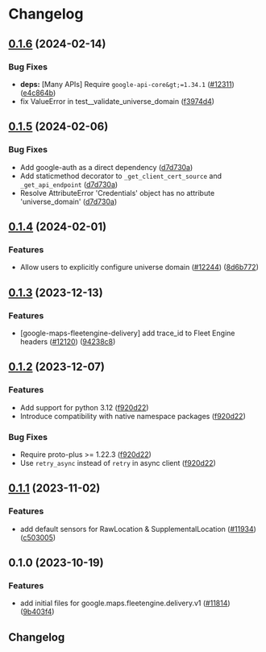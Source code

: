 # Changelog

## [0.1.6](https://github.com/googleapis/google-cloud-python/compare/google-maps-fleetengine-delivery-v0.1.5...google-maps-fleetengine-delivery-v0.1.6) (2024-02-14)


### Bug Fixes

* **deps:** [Many APIs] Require `google-api-core&gt;=1.34.1` ([#12311](https://github.com/googleapis/google-cloud-python/issues/12311)) ([e4c864b](https://github.com/googleapis/google-cloud-python/commit/e4c864b3e67c7f7f33dfb0d2107fa138492ad338))
* fix ValueError in test__validate_universe_domain ([f3974d4](https://github.com/googleapis/google-cloud-python/commit/f3974d46a9ba9f549e31251ebc2daeb6b9b4745a))

## [0.1.5](https://github.com/googleapis/google-cloud-python/compare/google-maps-fleetengine-delivery-v0.1.4...google-maps-fleetengine-delivery-v0.1.5) (2024-02-06)


### Bug Fixes

* Add google-auth as a direct dependency ([d7d730a](https://github.com/googleapis/google-cloud-python/commit/d7d730acd3b1da86b996fa18c81272f1c9a00406))
* Add staticmethod decorator to `_get_client_cert_source` and `_get_api_endpoint` ([d7d730a](https://github.com/googleapis/google-cloud-python/commit/d7d730acd3b1da86b996fa18c81272f1c9a00406))
* Resolve AttributeError 'Credentials' object has no attribute 'universe_domain' ([d7d730a](https://github.com/googleapis/google-cloud-python/commit/d7d730acd3b1da86b996fa18c81272f1c9a00406))

## [0.1.4](https://github.com/googleapis/google-cloud-python/compare/google-maps-fleetengine-delivery-v0.1.3...google-maps-fleetengine-delivery-v0.1.4) (2024-02-01)


### Features

* Allow users to explicitly configure universe domain ([#12244](https://github.com/googleapis/google-cloud-python/issues/12244)) ([8d6b772](https://github.com/googleapis/google-cloud-python/commit/8d6b7729d93c1347529a3d34ed6266af55225578))

## [0.1.3](https://github.com/googleapis/google-cloud-python/compare/google-maps-fleetengine-delivery-v0.1.2...google-maps-fleetengine-delivery-v0.1.3) (2023-12-13)


### Features

* [google-maps-fleetengine-delivery] add trace_id to Fleet Engine headers ([#12120](https://github.com/googleapis/google-cloud-python/issues/12120)) ([94238c8](https://github.com/googleapis/google-cloud-python/commit/94238c863b1806cc50d65431c425ef90dbd6ced7))

## [0.1.2](https://github.com/googleapis/google-cloud-python/compare/google-maps-fleetengine-delivery-v0.1.1...google-maps-fleetengine-delivery-v0.1.2) (2023-12-07)


### Features

* Add support for python 3.12 ([f920d22](https://github.com/googleapis/google-cloud-python/commit/f920d22f59fbd31822252b9677416a6cd436eba2))
* Introduce compatibility with native namespace packages ([f920d22](https://github.com/googleapis/google-cloud-python/commit/f920d22f59fbd31822252b9677416a6cd436eba2))


### Bug Fixes

* Require proto-plus &gt;= 1.22.3 ([f920d22](https://github.com/googleapis/google-cloud-python/commit/f920d22f59fbd31822252b9677416a6cd436eba2))
* Use `retry_async` instead of `retry` in async client ([f920d22](https://github.com/googleapis/google-cloud-python/commit/f920d22f59fbd31822252b9677416a6cd436eba2))

## [0.1.1](https://github.com/googleapis/google-cloud-python/compare/google-maps-fleetengine-delivery-v0.1.0...google-maps-fleetengine-delivery-v0.1.1) (2023-11-02)


### Features

* add default sensors for RawLocation & SupplementalLocation ([#11934](https://github.com/googleapis/google-cloud-python/issues/11934)) ([c503005](https://github.com/googleapis/google-cloud-python/commit/c503005e2cfe25cc96625506991d60ade327e213))

## 0.1.0 (2023-10-19)


### Features

* add initial files for google.maps.fleetengine.delivery.v1 ([#11814](https://github.com/googleapis/google-cloud-python/issues/11814)) ([9b403f4](https://github.com/googleapis/google-cloud-python/commit/9b403f450daebc7ab92770446769e4fc547152ba))

## Changelog
